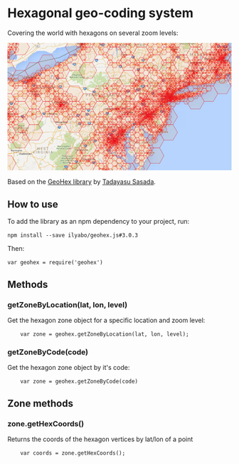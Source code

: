 # Hexagonal geo-coding system

Covering the world with hexagons on several zoom levels:
    
![example](doc/east-coast.png)



Based on the [GeoHex library](http://www.geohex.org/) by [Tadayasu Sasada](https://twitter.com/sa2da).


## How to use

To add the library as an npm dependency to your project, run:

    npm install --save ilyabo/geohex.js#3.0.3
    

Then:

    var geohex = require('geohex')
    
    
## Methods

 
### getZoneByLocation(lat, lon, level)

Get the hexagon zone object for a specific location and zoom level: 
    
        var zone = geohex.getZoneByLocation(lat, lon, level);
  
  
### getZoneByCode(code)  

Get the hexagon zone object by it's code:
        
        var zone = geohex.getZoneByCode(code)
        
        
        
## Zone methods
        
### zone.getHexCoords()
       
Returns the coords of the hexagon vertices by lat/lon of a point
        
        var coords = zone.getHexCoords();
